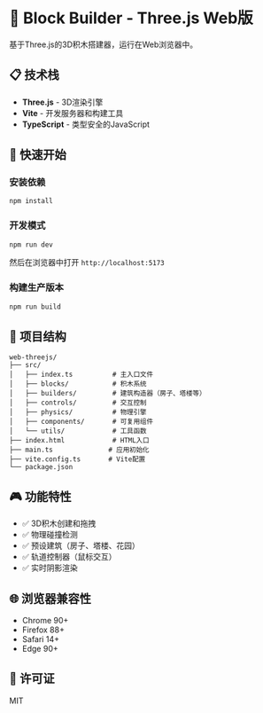 # 🧱 Block Builder - Three.js Web版

基于Three.js的3D积木搭建器，运行在Web浏览器中。

## 📋 技术栈

- **Three.js** - 3D渲染引擎
- **Vite** - 开发服务器和构建工具
- **TypeScript** - 类型安全的JavaScript

## 🚀 快速开始

### 安装依赖

```bash
npm install
```

### 开发模式

```bash
npm run dev
```

然后在浏览器中打开 `http://localhost:5173`

### 构建生产版本

```bash
npm run build
```

## 📁 项目结构

```
web-threejs/
├── src/
│   ├── index.ts          # 主入口文件
│   ├── blocks/           # 积木系统
│   ├── builders/         # 建筑构造器（房子、塔楼等）
│   ├── controls/         # 交互控制
│   ├── physics/          # 物理引擎
│   ├── components/       # 可复用组件
│   └── utils/            # 工具函数
├── index.html            # HTML入口
├── main.ts              # 应用初始化
├── vite.config.ts       # Vite配置
└── package.json
```

## 🎮 功能特性

- ✅ 3D积木创建和拖拽
- ✅ 物理碰撞检测
- ✅ 预设建筑（房子、塔楼、花园）
- ✅ 轨道控制器（鼠标交互）
- ✅ 实时阴影渲染

## 🌐 浏览器兼容性

- Chrome 90+
- Firefox 88+
- Safari 14+
- Edge 90+

## 📝 许可证

MIT
